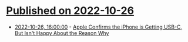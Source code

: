 # [Published on 2022-10-26](index.md)

* [2022-10-26, 16:00:00](https://apple.slashdot.org/story/22/10/26/1236243/apple-confirms-the-iphone-is-getting-usb-c-but-isnt-happy-about-the-reason-why?utm_source=rss1.0mainlinkanon&utm_medium=feed) - [Apple Confirms the iPhone is Getting USB-C, But Isn't Happy About the Reason Why](https://apple.slashdot.org/story/22/10/26/1236243/apple-confirms-the-iphone-is-getting-usb-c-but-isnt-happy-about-the-reason-why?utm_source=rss1.0mainlinkanon&utm_medium=feed)
